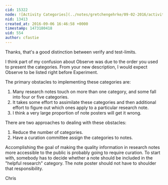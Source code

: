```yaml
---
cid: 15322
node: ![Activity Categories](../notes/gretchengehrke/09-02-2016/activity-categories)
nid: 13413
created_at: 2016-09-06 16:46:58 +0000
timestamp: 1473180418
uid: 554
author: cfastie
---
```


Thanks, that's a good distinction between verify and test-limits. 

I think part of my confusion about Observe was due to the order you used to present the categories. From your new description, I would expect Observe to be listed right before Experiment.

The primary obstacles to implementing these categories are:

1. Many research notes touch on more than one category, and some fall into four or five categories.   
2. It takes some effort to assimilate these categories and then additional effort to figure out which ones apply to a particular research note.   
3. I think a very large proportion of note posters will get it wrong.

There are two approaches to dealing with these obstacles:

1. Reduce the number of categories.  
2. Have a curation committee assign the categories to notes.

Accomplishing the goal of making the quality information in research notes more accessible to the public is probably going to require curation. To start with, somebody has to decide whether a note should be included in the "helpful research" category. The note poster should not have to shoulder that responsibility.

Chris
